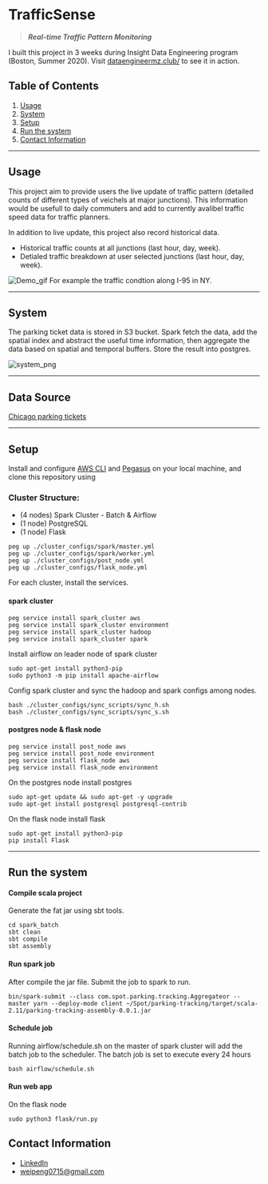 # TrafficSense

> ***Real-time Traffic Pattern Monitoring***


I built this project in 3 weeks during Insight Data Engineering program (Boston, Summer 2020).
Visit [dataengineermz.club/](http://dataengineermz.club/) to see it in action.

## Table of Contents

1. [Usage](README.md#Usage)
1. [System](README.md#System)
1. [Setup](README.md#setup)
1. [Run the system](README.md#run-the-system)
1. [Contact Information](README.md#contact-information)

***

## Usage

This project aim to provide users the live update of traffic pattern (detailed counts of different types of veichels at major junctions). This information would be usefull to daily commuters and add to currently avalibel traffic speed data for traffic planners.

In addition to live update, this project also record historical data. 
- Historical traffic counts at all junctions (last hour, day, week).
- Detialed traffic breakdown at user selected junctions (last hour, day, week).

![Demo_gif](./img/Spot_demo.gif)
For example the traffic condtion along I-95 in NY.

---
## System

The parking ticket data is stored in S3 bucket. Spark fetch the data, add the spatial index and abstract the useful time information, then aggregate the data based on spatial and temporal buffers. Store the result into postgres. 

![system_png](./img/system.png)

---

## Data Source

  [Chicago parking tickets](https://www.propublica.org/datastore/dataset/chicago-parking-ticket-data)

---
## Setup

Install and configure [AWS CLI](https://aws.amazon.com/cli/) and [Pegasus](https://github.com/InsightDataScience/pegasus) on your local machine, and clone this repository using


### Cluster Structure:

- (4 nodes) Spark Cluster - Batch & Airflow
- (1 node) PostgreSQL
- (1 node) Flask

```
peg up ./cluster_configs/spark/master.yml
peg up ./cluster_configs/spark/worker.yml
peg up ./cluster_configs/post_node.yml
peg up ./cluster_configs/flask_node.yml
```

For each cluster, install the services.

#### spark cluster
```
peg service install spark_cluster aws
peg service install spark_cluster environment
peg service install spark_cluster hadoop
peg service install spark_cluster spark
```

Install airflow on leader node of spark cluster

```
sudo apt-get install python3-pip
sudo python3 -m pip install apache-airflow
```


Config spark cluster and sync the hadoop and spark configs among nodes.
```
bash ./cluster_configs/sync_scripts/sync_h.sh
bash ./cluster_configs/sync_scripts/sync_s.sh
```

#### postgres node & flask node
```
peg service install post_node aws
peg service install post_node environment
peg service install flask_node aws
peg service install flask_node environment
```
On the postgres node install postgres
```
sudo apt-get update && sudo apt-get -y upgrade
sudo apt-get install postgresql postgresql-contrib​
```
On the flask node install flask
```
sudo apt-get install python3-pip
pip install Flask
```
---

## Run the system

#### Compile scala project
Generate the fat jar using sbt tools.
```
cd spark_batch
sbt clean
sbt compile
sbt assembly
```

#### Run spark job

After compile the jar file. Submit the job to spark to run. 
```
bin/spark-submit --class com.spot.parking.tracking.Aggregateor --master yarn --deploy-mode client ~/Spot/parking-tracking/target/scala-2.11/parking-tracking-assembly-0.0.1.jar
```

#### Schedule job

Running airflow/schedule.sh on the master of spark cluster will add the batch job to the scheduler. The batch job is set to execute every 24 hours
```
bash airflow/schedule.sh
```

#### Run web app
On the flask node
```
sudo python3 flask/run.py
```

## Contact Information

* [LinkedIn](https://www.linkedin.com/in/pengwei715)
* weipeng0715@gmail.com
